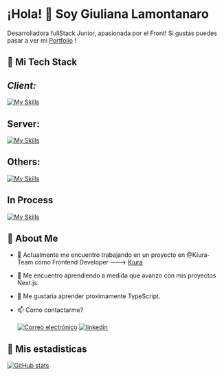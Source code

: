 
# ¡Hola! 👋 Soy Giuliana Lamontanaro

Desarrolladora fullStack Junior, apasionada por el Front!
Si gustas puedes pasar a ver mi [Portfolio](https://portafolio-lamontanaro-giuliana.vercel.app/) !

## 🚀 Mi Tech Stack

## *Client:*
[![My Skills](https://skillicons.dev/icons?i=js,html,css,react,bootstrap,mui,redux)](https://skillicons.dev)


## **Server:** 
[![My Skills](https://skillicons.dev/icons?i=nodejs,express,mongo)](https://skillicons.dev)


## **Others:**
[![My Skills](https://skillicons.dev/icons?i=vite,git,github)](https://skillicons.dev)

## **In Process**

[![My Skills](https://skillicons.dev/icons?i=redux,tailwind)](https://skillicons.dev)


## 🚀  About Me


- 🔭 Actualmente me encuentro trabajando en un proyecto en @Kiura-Team como Frontend Developer ---> [Kiura](https://github.com/Kiura-Team)
- 🌱 Me encuentro aprendiendo a medida que avanzo con mis proyectos Next.js.
- 🤔 Me gustaria aprender proximamente TypeScript.

- 📫 Como contactarme?
<br> <br>
[![Correo electrónico](https://img.shields.io/badge/Correo-white?style=for-the-badge&logo=gmail)](mailto:lamontanarog@gmail.com?Subject=Agenda%20De%20Entrevista%20Para:)
[![linkedin](https://img.shields.io/badge/linkedin-0A66C2?style=for-the-badge&logo=linkedin&logoColor=white)](https://www.linkedin.com/in/giuliana-lamontanaro-432a2a223)


## 🚀 Mis estadisticas

[![GitHub stats](https://github-readme-stats.vercel.app/api/top-langs/?username=lamontanarog&theme=cobalt&show_icons=true&layout=compact)](https://github.com/lamontanarog)



